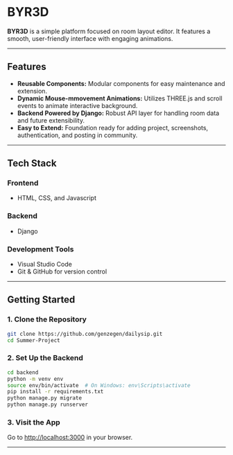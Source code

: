 # BYR3D

**BYR3D** is a simple platform focused on room layout editor. It features a smooth, user-friendly interface with engaging animations.

---

## Features

* **Reusable Components:** Modular components for easy maintenance and extension.
* **Dynamic Mouse-mmovement Animations:** Utilizes THREE.js and scroll events to animate interactive background.
* **Backend Powered by Django:** Robust API layer for handling room data and future extensibility.
* **Easy to Extend:** Foundation ready for adding project, screenshots, authentication, and posting in community.

---

## Tech Stack

### Frontend

* HTML, CSS, and Javascript

### Backend

* Django

### Development Tools

* Visual Studio Code
* Git & GitHub for version control

---

## Getting Started

### 1. Clone the Repository

```bash
git clone https://github.com/genzegen/dailysip.git
cd Summer-Project
```

### 2. Set Up the Backend

```bash
cd backend
python -m venv env
source env/bin/activate  # On Windows: env\Scripts\activate
pip install -r requirements.txt
python manage.py migrate
python manage.py runserver
```

### 3. Visit the App

Go to [http://localhost:3000](http://localhost:3000) in your browser.

---
